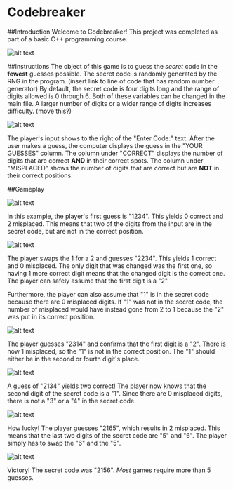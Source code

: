 # Codebreaker #

##Introduction
Welcome to Codebreaker! This project was completed as part of a basic C++ programming course.

![alt text](http://i.imgur.com/9WxVzoD.jpg)

##Instructions
The object of this game is to guess the *secret* code in the **fewest** guesses possible. The secret code is randomly generated by the RNG in the program. (insert link to line of code that has random number generator) By default, the secret code is four digits long and the range of digits allowed is 0 through 6. Both of these variables can be changed in the main file. A larger number of digits or a wider range of digits increases difficulty. (move this?)

![alt text](http://i.imgur.com/AJRivym.jpg)

The player's input shows to the right of the "Enter Code:" text. After the user makes a guess, the computer displays the guess in the "YOUR GUESSES" column. The column under "CORRECT" displays the number of digits that are correct **AND** in their correct spots. The column under "MISPLACED" shows the number of digits that are correct but are **NOT** in their correct positions.

##Gameplay

![alt text](http://i.imgur.com/zm1LqLd.jpg)

In this example, the player's first guess is "1234". This yields 0 correct and 2 misplaced. This means that two of the digits from the input are in the secret code, but are not in the correct position. 

![alt text](http://i.imgur.com/sIfAFtM.jpg)

The player swaps the 1 for a 2 and guesses "2234". This yields 1 correct and 0 misplaced. The only digit that was changed was the first one, so having 1 more correct digit means that the changed digit is the correct one. The player can safely assume that the first digit is a "2".

Furthermore, the player can also assume that "1" is in the secret code because there are 0 misplaced digits. If "1" was not in the secret code, the number of misplaced would have instead gone from 2 to 1 because the "2" was put in its correct position.

![alt text](http://i.imgur.com/qrvRhZD.jpg?1)

The player guesses "2314" and confirms that the first digit is a "2". There is now 1 misplaced, so the "1" is not in the correct position. The "1" should either be in the second or fourth digit's place.

![alt text](http://i.imgur.com/xsgRKsO.jpg?1)

A guess of "2134" yields two correct! The player now knows that the second digit of the secret code is a "1". Since there are 0 misplaced digits, there is not a "3" or a "4" in the secret code.

![alt text](http://i.imgur.com/PrkpfRn.jpg)

How lucky! The player guesses "2165", which results in 2 misplaced. This means that the last two digits of the secret code are "5" and "6". The player simply has to swap the "6" and the "5".

![alt text](http://i.imgur.com/nO3Un6i.jpg)

Victory! The secret code was "2156". *Most* games require more than 5 guesses. 
